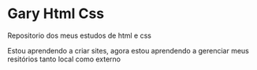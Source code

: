 # Gary Html Css
 Repositorio dos meus estudos de html e css

Estou aprendendo a criar sites, agora estou aprendendo a gerenciar meus resitórios tanto local como externo
